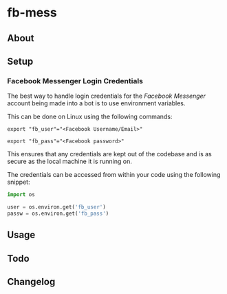 # fb-mess

## About

## Setup

### Facebook Messenger Login Credentials

The best way to handle login credentials for the *Facebook Messenger* account being made into a bot is to use environment variables.

This can be done on Linux using the following commands:

`export "fb_user"="<Facebook Username/Email>"`

`export "fb_pass"="<Facebook password>"`

This ensures that any credentials are kept out of the codebase and is as secure as the local machine it is running on.

The credentials can be accessed from within your code using the following snippet:

```python
import os

user = os.environ.get('fb_user')
passw = os.environ.get('fb_pass')
```

## Usage

## Todo

## Changelog
